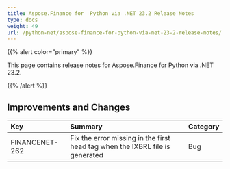 ```yaml
---
title: Aspose.Finance for  Python via .NET 23.2 Release Notes
type: docs
weight: 49
url: /python-net/aspose-finance-for-python-via-net-23-2-release-notes/
---
```


{{% alert color="primary" %}}

This page contains release notes for Aspose.Finance for Python via .NET 23.2.


{{% /alert %}}

## **Improvements and Changes**

|**Key**|**Summary**|**Category**|
| :- | :- | :- |
|FINANCENET-262|Fix the error missing in the first head tag when the IXBRL file is generated|Bug|

